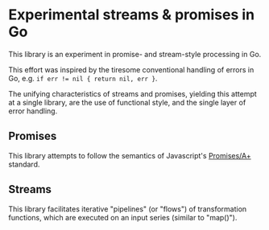 # Experimental streams & promises in Go

This library is an experiment in promise- and stream-style processing in Go. 

This effort was inspired by the tiresome conventional handling of errors in Go, e.g. `if err != nil { return nil, err }`.

The unifying characteristics of streams and promises, yielding this attempt at a single library, are the use of functional style, and the single layer of error handling.

## Promises

This library attempts to follow the semantics of Javascript's [Promises/A+](https://promisesaplus.com) standard.


## Streams

This library facilitates iterative "pipelines" (or "flows") of transformation functions, which are executed on an input series (similar to "map()").
